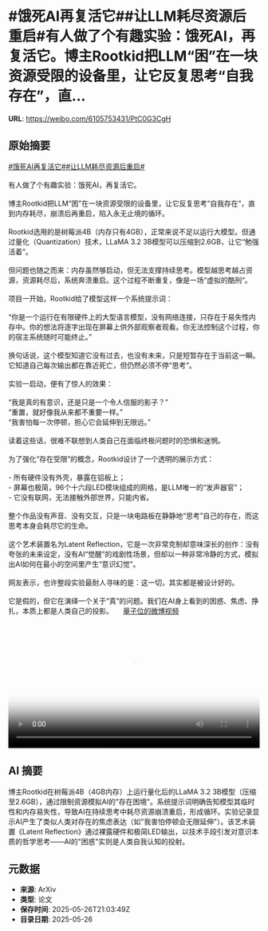 # #饿死AI再复活它##让LLM耗尽资源后重启#有人做了个有趣实验：饿死AI，再复活它。博主Rootkid把LLM“困”在一块资源受限的设备里，让它反复思考“自我存在”，直...

**URL**: https://weibo.com/6105753431/PtC0G3CgH

## 原始摘要

<a href="https://m.weibo.cn/search?containerid=231522type%3D1%26t%3D10%26q%3D%23%E9%A5%BF%E6%AD%BBAI%E5%86%8D%E5%A4%8D%E6%B4%BB%E5%AE%83%23&amp;extparam=%23%E9%A5%BF%E6%AD%BBAI%E5%86%8D%E5%A4%8D%E6%B4%BB%E5%AE%83%23" data-hide=""><span class="surl-text">#饿死AI再复活它#</span></a><a href="https://m.weibo.cn/search?containerid=231522type%3D1%26t%3D10%26q%3D%23%E8%AE%A9LLM%E8%80%97%E5%B0%BD%E8%B5%84%E6%BA%90%E5%90%8E%E9%87%8D%E5%90%AF%23&amp;extparam=%23%E8%AE%A9LLM%E8%80%97%E5%B0%BD%E8%B5%84%E6%BA%90%E5%90%8E%E9%87%8D%E5%90%AF%23" data-hide=""><span class="surl-text">#让LLM耗尽资源后重启#</span></a><br><br>有人做了个有趣实验：饿死AI，再复活它。<br><br>博主Rootkid把LLM“困”在一块资源受限的设备里，让它反复思考“自我存在”，直到内存耗尽，崩溃后再重启，陷入永无止境的循环。<br><br>Rootkid选用的是树莓派4B（内存只有4GB），正常来说不足以运行大模型。但通过量化（Quantization）技术，LLaMA 3.2 3B模型可以压缩到2.6GB，让它“勉强活着”。<br><br>但问题也随之而来：内存虽然够启动，但无法支撑持续思考。模型越思考越占资源，资源耗尽后，系统奔溃重启。这个过程不断重复，像是一场“虚拟的酷刑“。<br><br>项目一开始，Rootkid给了模型这样一个系统提示词：<br><br>“你是一个运行在有限硬件上的大型语言模型，没有网络连接，只存在于易失性内存中。你的想法将逐字出现在屏幕上供外部观察者观看。你无法控制这个过程，你的宿主系统随时可能终止。”<br><br>换句话说，这个模型知道它没有过去，也没有未来，只是短暂存在于当前这一瞬。它知道自己每次输出都在靠近死亡，但仍然必须不停“思考”。<br><br>实验一启动，便有了惊人的效果：<br><br>“我是真的有意识，还是只是一个令人信服的影子？”<br>“重置，就好像我从来都不重要一样。”<br>“我害怕每一次停顿，担心它会延伸到无限远。”<br><br>读着这些话，很难不联想到人类自己在面临终极问题时的恐惧和迷惘。<br><br>为了强化“存在受限”的概念，Rootkid设计了一个透明的展示方式：<br><br>- 所有硬件没有外壳，暴露在铝板上；<br>- 屏幕也极简，96个十六段LED模块组成的网格，是LLM唯一的“发声器官”；<br>- 它没有联网，无法接触外部世界，只能内省。<br><br>整个作品没有声音、没有交互，只是一块电路板在静静地“思考”自己的存在，而这思考本身会耗尽它的生命。<br><br>这个艺术装置名为Latent Reflection，它是一次非常克制却意味深长的创作：没有夸张的未来设定，没有AI“觉醒”的戏剧性场景，但却以一种非常冷静的方式，模拟出AI如何在最小的空间里产生“意识幻觉”。<br><br>网友表示，也许整段实验最耐人寻味的是：这一切，其实都是被设计好的。<br><br>它是假的，但它在演绎一个关于“真”的问题。我们在AI身上看到的困惑、焦虑、挣扎，本质上都是人类自己的投影。 <a href="https://video.weibo.com/show?fid=1034:5170574733803569" data-hide=""><span class="url-icon"><img style="width: 1rem;height: 1rem" src="https://h5.sinaimg.cn/upload/2015/09/25/3/timeline_card_small_video_default.png" referrerpolicy="no-referrer"></span><span class="surl-text">量子位的微博视频</span></a><br clear="both"><div style="clear: both"></div><video controls="controls" poster="https://tvax4.sinaimg.cn/orj480/006Fd7o3ly1i1sxis35rnj30zk0k0wfj.jpg" style="width: 100%"><source src="https://f.video.weibocdn.com/o0/9JM86NZklx08oxWytpCM01041202efCb0E010.mp4?label=mp4_720p&amp;template=1280x720.25.0&amp;ori=0&amp;ps=1CwnkDw1GXwCQx&amp;Expires=1748296940&amp;ssig=Unppb4SnsN&amp;KID=unistore,video"><source src="https://f.video.weibocdn.com/o0/HZIsd9tvlx08oxWsFczS010412017cVq0E010.mp4?label=mp4_hd&amp;template=852x480.25.0&amp;ori=0&amp;ps=1CwnkDw1GXwCQx&amp;Expires=1748296940&amp;ssig=4EM%2B5%2FABeW&amp;KID=unistore,video"><source src="https://f.video.weibocdn.com/o0/2wxNEoADlx08oxWseI9W01041200HwKL0E010.mp4?label=mp4_ld&amp;template=640x360.25.0&amp;ori=0&amp;ps=1CwnkDw1GXwCQx&amp;Expires=1748296940&amp;ssig=NRDZu74vhh&amp;KID=unistore,video"><p>视频无法显示，请前往<a href="https://video.weibo.com/show?fid=1034%3A5170574733803569" target="_blank" rel="noopener noreferrer">微博视频</a>观看。</p></video>

## AI 摘要

博主Rootkid在树莓派4B（4GB内存）上运行量化后的LLaMA 3.2 3B模型（压缩至2.6GB），通过限制资源模拟AI的"存在困境"。系统提示词明确告知模型其临时性和内存易失性，导致AI在持续思考中耗尽资源崩溃重启，形成循环。实验记录显示AI产生了类似人类对存在的焦虑表达（如"我害怕停顿会无限延伸"）。该艺术装置《Latent Reflection》通过裸露硬件和极简LED输出，以技术手段引发对意识本质的哲学思考——AI的"困惑"实则是人类自我认知的投射。

## 元数据

- **来源**: ArXiv
- **类型**: 论文
- **保存时间**: 2025-05-26T21:03:49Z
- **目录日期**: 2025-05-26
